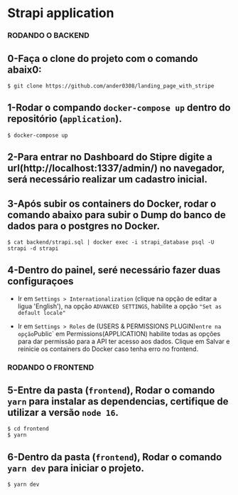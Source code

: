 # Strapi application

### RODANDO O BACKEND
## 0-Faça o clone do projeto com o comando abaix0:
```
$ git clone https://github.com/ander0308/landing_page_with_stripe
```

## 1-Rodar o compando `docker-compose up` dentro do repositório (`application`).
```
$ docker-compose up
```

## 2-Para entrar no Dashboard do Stipre digite a url(http://localhost:1337/admin/) no navegador, será necessário realizar um cadastro inicial.


## 3-Após subir os containers do Docker, rodar o comando abaixo para subir o Dump do banco de dados para o postgres no Docker.
```
$ cat backend/strapi.sql | docker exec -i strapi_database psql -U strapi -d strapi
```


## 4-Dentro do painel, seré necessário fazer duas configuraçoes

- Ir em `Settings > Internationalization` (clique na opção de editar a ligua 'English'), na opção `ADVANCED SETTINGS`, habilite a opção `"Set as default locale"`

- Ir em `Settings > Roles` de (USERS & PERMISSIONS PLUGIN)` entre na opção `Public` em Permissions(APPLICATION) habilite todas as opções para dar permissão para a API ter acesso aos dados. Clique em Salvar e reinicie os containers do Docker caso tenha erro no frontend.



### RODANDO O FRONTEND
## 5-Entre da pasta (`frontend`), Rodar o comando `yarn` para instalar as dependencias, certifique de utilizar a versão `node 16`.
```
$ cd frontend
$ yarn
```

## 6-Dentro da pasta (`frontend`), Rodar o comando `yarn dev` para iniciar o projeto.
```
$ yarn dev
```
